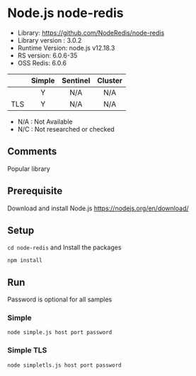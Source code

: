 # Node.js node-redis
* Library: https://github.com/NodeRedis/node-redis
* Library version : 3.0.2
* Runtime Version: node.js v12.18.3
* RS version: 6.0.6-35
* OSS Redis: 6.0.6

|     | Simple | Sentinel| Cluster|
|:--- |:---:   |:---:    |:---:   |
|     | Y      | N/A     | N/A    |
| TLS | Y      | N/A     | N/A    | 

* N/A : Not Available
* N/C : Not researched or checked
## Comments
Popular library

## Prerequisite
Download and install Node.js https://nodejs.org/en/download/ 

## Setup
`cd node-redis` and  Install the packages
```
npm install
```

## Run
Password is optional for all samples

### Simple
`node simple.js host port password`

### Simple TLS
`node simpletls.js host port password`
